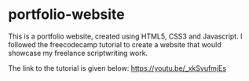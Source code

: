 # portfolio-website
This is a portfolio website, created using HTML5, CSS3 and Javascript. I followed the freecodecamp tutorial to create a website that would showcase my freelance scriptwriting work. 

The link to the tutorial is given below:
https://youtu.be/_xkSvufmjEs
